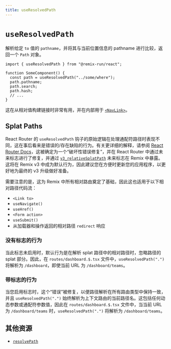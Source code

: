 ```yaml
---
title: useResolvedPath
---
```


# `useResolvedPath`

解析给定 `to` 值的 `pathname`，并将其与当前位置信息的 pathname 进行比较，返回一个 `Path` 对象。

```tsx
import { useResolvedPath } from "@remix-run/react";

function SomeComponent() {
  const path = useResolvedPath("../some/where");
  path.pathname;
  path.search;
  path.hash;
  // ...
}
```

这在从相对值构建链接时非常有用，并在内部用于 [`<NavLink>`][nav-link-component]。

## Splat Paths

React Router 的 `useResolvedPath` 钩子的原始逻辑在处理通配符路径时表现不同，这在事后看来是错误的/存在缺陷的行为。有关更详细的解释，请参阅 [React Router Docs][rr-use-resolved-path-splat]，这被确定为一个“破坏性错误修复”，并在 React Router 中通过未来标志进行了修复，并通过 [`v3_relativeSplatPath`][remix-config-future] 未来标志在 Remix 中暴露。这将在 Remix v3 中成为默认行为，因此建议您在方便时更新您的应用程序，以更好地为最终的 v3 升级做好准备。

需要注意的是，这为 Remix 中所有相对路由奠定了基础，因此这也适用于以下相对路径代码流：

- `<Link to>`
- `useNavigate()`
- `useHref()`
- `<Form action>`
- `useSubmit()`
- 从加载器和操作返回的相对路径 `redirect` 响应

### 没有标志的行为

当此标志未启用时，默认行为是在解析 splat 路径中的相对路径时，忽略路径的 splat 部分。因此，在 `routes/dashboard.$.tsx` 文件中，`useResolvedPath(".")` 将解析为 `/dashboard`，即使当前 URL 为 `/dashboard/teams`。

### 带标志的行为

当您启用标志时，这个“错误”被修复，以便路径解析在所有路由类型中保持一致，并且 `useResolvedPath(".")` 始终解析为上下文路由的当前路径名。这包括任何动态参数或通配符参数值，因此在 `routes/dashboard.$.tsx` 文件中，当当前 URL 为 `/dashboard/teams` 时，`useResolvedPath(".")` 将解析为 `/dashboard/teams`。

## 其他资源

- [`resolvePath`][rr-resolve-path]

[nav-link-component]: ../components/nav-link
[rr-resolve-path]: https://reactrouter.com/utils/resolve-path
[rr-use-resolved-path-splat]: https://reactrouter.com/hooks/use-resolved-path#splat-paths
[remix-config-future]: https://remix.run/docs/en/main/file-conventions/remix-config#future